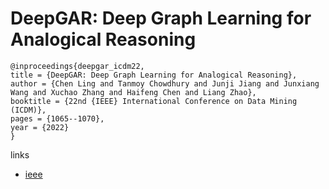 # DeepGAR: Deep Graph Learning for Analogical Reasoning

```
@inproceedings{deepgar_icdm22,
title = {DeepGAR: Deep Graph Learning for Analogical Reasoning},
author = {Chen Ling and Tanmoy Chowdhury and Junji Jiang and Junxiang Wang and Xuchao Zhang and Haifeng Chen and Liang Zhao},
booktitle = {22nd {IEEE} International Conference on Data Mining (ICDM)},
pages = {1065--1070},
year = {2022}
}
```

links
- [ieee](https://doi.org/10.1109/ICDM54844.2022.00132)
